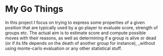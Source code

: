 My Go Things
============

In this project I focus on trying to express some properties of a given position that are typically used by a go player to evaluate score, strength of groups etc.
The actual aim is to estimate score and compute possible moves with their reasons, as well as determining if a group is alive or dead (or if its life depends on the death of another group for instance), _without using monte-carlo evaluation or any other statistical stuff.

